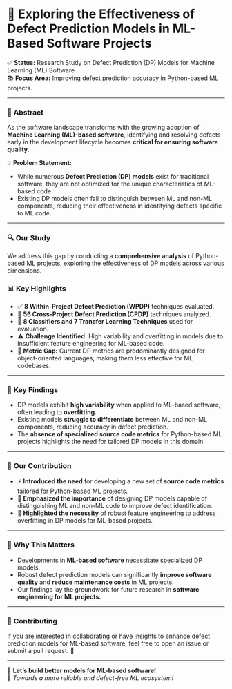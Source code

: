 # 🤖 Exploring the Effectiveness of Defect Prediction Models in ML-Based Software Projects

✅ **Status:** Research Study on Defect Prediction (DP) Models for Machine Learning (ML) Software  
📚 **Focus Area:** Improving defect prediction accuracy in Python-based ML projects.

---

### 📄 **Abstract**
As the software landscape transforms with the growing adoption of **Machine Learning (ML)-based software**, identifying and resolving defects early in the development lifecycle becomes **critical for ensuring software quality.**  

💡 **Problem Statement:**  
- While numerous **Defect Prediction (DP) models** exist for traditional software, they are not optimized for the unique characteristics of ML-based code.
- Existing DP models often fail to distinguish between ML and non-ML components, reducing their effectiveness in identifying defects specific to ML code.

---

### 🔍 **Our Study**
We address this gap by conducting a **comprehensive analysis** of Python-based ML projects, exploring the effectiveness of DP models across various dimensions.

### 📊 **Key Highlights**
- ✅ **8 Within-Project Defect Prediction (WPDP)** techniques evaluated.
- 🔁 **56 Cross-Project Defect Prediction (CPDP)** techniques analyzed.
- 🤖 **8 Classifiers and 7 Transfer Learning Techniques** used for evaluation.
- ⚠️ **Challenge Identified:** High variability and overfitting in models due to insufficient feature engineering for ML-based code.
- 📏 **Metric Gap:** Current DP metrics are predominantly designed for object-oriented languages, making them less effective for ML codebases.

---

### 🎯 **Key Findings**
- DP models exhibit **high variability** when applied to ML-based software, often leading to **overfitting.**
- Existing models **struggle to differentiate** between ML and non-ML components, reducing accuracy in defect prediction.
- The **absence of specialized source code metrics** for Python-based ML projects highlights the need for tailored DP models in this domain.

---

### 🚀 **Our Contribution**
- ⚡ **Introduced the need** for developing a new set of **source code metrics** tailored for Python-based ML projects.
- 📢 **Emphasized the importance** of designing DP models capable of distinguishing ML and non-ML code to improve defect identification.
- 🧠 **Highlighted the necessity** of robust feature engineering to address overfitting in DP models for ML-based projects.

---

### 🧩 **Why This Matters**
- Developments in **ML-based software** necessitate specialized DP models.
- Robust defect prediction models can significantly **improve software quality** and **reduce maintenance costs** in ML projects.
- Our findings lay the groundwork for future research in **software engineering for ML projects.**

---

### 🤝 **Contributing**
If you are interested in collaborating or have insights to enhance defect prediction models for ML-based software, feel free to open an issue or submit a pull request. 🎉

---

🎯 **Let’s build better models for ML-based software!**  
🚀 *Towards a more reliable and defect-free ML ecosystem!*
